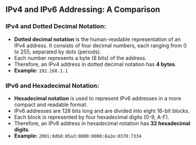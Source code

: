 ## IPv4 and IPv6 Addressing: A Comparison

### IPv4 and Dotted Decimal Notation:

*   **Dotted decimal notation** is the human-readable representation of an IPv4 address. It consists of four decimal numbers, each ranging from 0 to 255, separated by dots (periods). 
*   Each number represents a byte (8 bits) of the address. 
*   Therefore, an IPv4 address in dotted decimal notation has **4 bytes**. 
*   **Example:** `192.168.1.1`

### IPv6 and Hexadecimal Notation:

*   **Hexadecimal notation** is used to represent IPv6 addresses in a more compact and readable format. 
*   IPv6 addresses are 128 bits long and are divided into eight 16-bit blocks. 
*   Each block is represented by four hexadecimal digits (0-9, A-F). 
*   Therefore, an IPv6 address in hexadecimal notation has **32 hexadecimal digits**.
*   **Example:** `2001:0db8:85a3:0000:0000:8a2e:0370:7334` 
